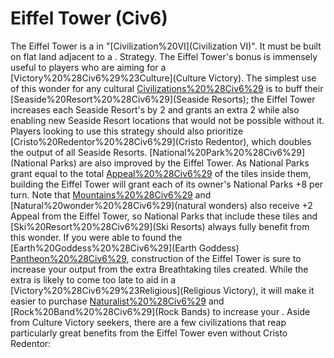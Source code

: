 # Eiffel Tower (Civ6)

The Eiffel Tower is a in "[Civilization%20VI](Civilization VI)". It must be built on flat land adjacent to a .
Strategy.
The Eiffel Tower's bonus is immensely useful to players who are aiming for a [Victory%20%28Civ6%29%23Culture](Culture Victory). The simplest use of this wonder for any cultural [Civilizations%20%28Civ6%29](civilization) is to buff their [Seaside%20Resort%20%28Civ6%29](Seaside Resorts); the Eiffel Tower increases each Seaside Resort's by 2 and grants an extra 2 while also enabling new Seaside Resort locations that would not be possible without it. Players looking to use this strategy should also prioritize [Cristo%20Redentor%20%28Civ6%29](Cristo Redentor), which doubles the output of all Seaside Resorts.
[National%20Park%20%28Civ6%29](National Parks) are also improved by the Eiffel Tower. As National Parks grant equal to the total [Appeal%20%28Civ6%29](Appeal) of the tiles inside them, building the Eiffel Tower will grant each of its owner's National Parks +8 per turn. Note that [Mountains%20%28Civ6%29](Mountains) and [Natural%20wonder%20%28Civ6%29](natural wonders) also receive +2 Appeal from the Eiffel Tower, so National Parks that include these tiles and [Ski%20Resort%20%28Civ6%29](Ski Resorts) always fully benefit from this wonder.
If you were able to found the [Earth%20Goddess%20%28Civ6%29](Earth Goddess) [Pantheon%20%28Civ6%29](pantheon), construction of the Eiffel Tower is sure to increase your output from the extra Breathtaking tiles created. While the extra is likely to come too late to aid in a [Victory%20%28Civ6%29%23Religious](Religious Victory), it will make it easier to purchase [Naturalist%20%28Civ6%29](Naturalists) and [Rock%20Band%20%28Civ6%29](Rock Bands) to increase your .
Aside from Culture Victory seekers, there are a few civilizations that reap particularly great benefits from the Eiffel Tower even without Cristo Redentor: